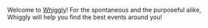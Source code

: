 Welcome to [Whiggly](http://whiggly.com/)! For the spontaneous and the purposeful alike, Whiggly will help you find the best events around you! 
